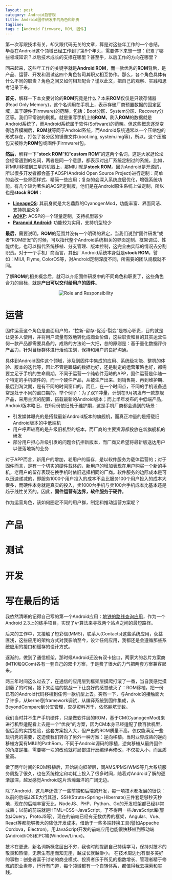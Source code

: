 ```yaml
---
layout: post
category: Android启智观
title: Android固件研发中的角色和职责
tagline:
tags : [Android Firmware, ROM, 固件]
---
```


第一次写跟技术有关，却又跟代码无关的文章，算是对这些年工作的一个总结。
毕竟在Android这个领域已经工作到了第9个年头，需要停下来想一想：积累了哪些领域知识？以后技术成长的支撑在哪里？甚至乎，以后工作的方向在哪里？

回来起来，这些年工作的关键字就是**Android ROM**，而一款优秀的**ROM**背后，是产品、运营、开发和测试这四个角色各司其职又相互协作。那么，各个角色具体有什么不同的职责？角色之间又如何相互配合？谨以此文，把自己的观察、实践和思考记录下来。

**首先**，解释一下本文要讨论的**ROM**究竟是什么？本来**ROM**仅仅是只读存储器(Read Only Memory)，这个名词用在手机上，表示存储厂商预置数据的固定区域，属于硬件(Firmware)的范畴，包括：Boot分区、System分区、Recovery分区等。我们平常说的刷机，就是重写手机上的**ROM**，刷入**ROM**的数据就是Android系统了，而Android系统属于软件(Software)的范畴。但这些概念逐渐变得边界模糊后，**ROM**就等同于Android系统，而Android系统通常以一个压缩包的形式存在，打包了各分区的镜像文件(boot.img, system.img等)，所以，这个压缩包又被称为**ROM**包或固件(Firmware)包。

**然后**，解释一下“**stock ROM**”和“**custom ROM**”的这两个名词，这是大家逛论坛会经常遇到的名词，两者是同一个意思，都表示对出厂系统定制过的系统。比如，将MIUI移植到三星的机器上，那MIUI就是**stock ROM**。因为Android是开源的，所以很多开发者都会基于AOSP(Android Open Source Project)进行定制：简单的会改一些界面样式、精简一些应用；复杂的会深入系统底层优化，增强系统功能。有几个较为著名的AOSP定制版，他们是在Android原生系统上做定制，所以也是**stock ROM**：

- [**LineageOS**](https://lineageos.org/): 其前身就是大名鼎鼎的CyanogenMod，功能丰富、界面简洁、支持机型众多
- [**AOKP**](https://aokp.co/): AOSP的一个轻量定制，支持机型较少
- [**Paranoid Android**](http://paranoidandroid.co/): 功能较为实用，支持机型较少

**最后**，需要说明，**ROM**的范围并没有一个明确的界定，当我们说到“固件研发”或者“ROM研发”的时候，可以指代整个Android系统相关的界面定制、框架调试、性能优化，也可以指代系统移植、分支管理、版本控制，这完全由实际的情况去分割职责。对于一个手机厂商而言，其出厂Android系统本身就是**stock ROM**，譬如：MIUI, Flyme, ColorOS等，对Android定制深度不同，所需要的团队规模就不同。

了解**ROM**的相关概念后，就可以介绍固件研发中的不同角色和职责了，这些角色合力的目标，就是**产出可以交付给用户的固件**。

<div align="center"><img src="/assets/images/android/rom/1-role-and-reposibility.png" alt="Role and Responsibility"/></div>

# 运营

固件运营这个角色是直面用户的，“拉新-留存-促活-裂变”是核心职责，目的就是让更多人使用，并将用户流量有效地转化成商业价值，这些职责和目的其实运营任何一款产品都需要具备的，成熟的方法论一大把，总的原则是：基于量化数据评价产品力，针对目标群体进行活动策划，保持和用户的良好沟通。

具体到Android固件这个领域，涉及到固件中集成的应用、系统级功能、整机的体验、版本的迭代等，因此不管是跟踪的数据也好，还是制定的运营策略也好，都需要立足于手机的生命周期。不同于运营一个纯软件范畴的APP，固件运营是伴随一个特定的手机硬件的，而一个硬件产品，从被生产出来、到销售期、再到维护期、最后到淘汰期，是有不同的时间窗口的。而且，在一个时间点，不同的手机设备通常是处于不同的窗口期的。举个例子：为了双11冲量，计划在9月初发布一款旗舰产品，采用主流的配置，搭载最新的Android版本；而上半年发布的中低端产品，Android版本略旧，在9月份依旧处于维护期，这是手机厂商都会遇到的场景：

- 引发媒体曝光的是搭载最新Android版本的旗舰机，而真正冲量的是搭载旧Android版本的中低端机
- 用户呼声较高的是升级旧机型的版本，而厂商的主要资源都投放在新旗舰机的研发
- 部分用户担心升级引发的问题会抗拒新版本，而厂商又希望将最新版送达用户以便落地新的业务

对于APP而言，新用户的增加，老用户的留存，是以软件服务为载体运营的；对于固件而言，是有一个切实的硬件载体的，新用户的增加表现在用户购买一个新的手机，老用户的留存表现在换手机时依旧选择相同的厂商。软件服务的边际成本是可以迅速递减的，即服务1000个用户投入的成本不会比服务100个用户投入的成本大很多，而硬件本身就是真实的投入，卖1000台手机与卖100台手机成本比基本还是趋于线性关系的。因此，**固件运营有边界，软件服务于硬件**。

作为运营角色，该如何圈定不同的用户群，制定和推动运营方案呢？

# 产品

# 测试

# 开发


# 写在最后的话

我依然清晰的记得自己写的第一个Android应用：[地铁的路线查询应用](https://github.com/duanqz/SubwayLite)，作为一个Android 2.3上的练手项目，实现了`A*`算法来寻找两个站点之间的最短路径。

后来的工作中，又接触了短彩信(MMS)，联系人(Contacts)这些系统应用，获益匪浅，这些应用的架构方式对我影响至今，设计任何应用，我都还是会遵循那些系统应用的接口和缓存的设计方式。

逐渐的，做到了通信框架，那时候Android还没有双卡接口，两家大的芯片方案商(MTK和QCom)各有一套自己的双卡方案，于是费了很大的力气把两套方案兼容起来。

两三年时间这么过去了，在通信的应用层到框架层摸爬打滚了一番，当自我感觉摸到藤了的时候，接下来面临的挑战一下让良好的感觉破灭了：ROM移植，把一份已有的Android代码移植到任何一款机型上去。突然一下，与Android的接触面大了许多，从kernel到framework调试，从编译系统到固件集成，从BeyondCompare到分支管理，查尽资料万千，依然躺坑无数。

我们当时并不生产手机硬件，只是做软件层的ROM，基于CM(CyanogenMod)来进行机型适配看上去是一个“优良”的方案，因为CM本身已经适配了数百款机型，但后面的实践检验，这套方案投入大，但产出的ROM质量不高，仅仅能满足一些玩机党的需要，这迫使我们转向了另外一种方案：逆向移植。当时业界成熟的逆向移植方案有MIUI的PathRom，不同于Android源码的移植，逆向移植从最终固件的角度逆推，需要哪一块的改动就将局部进行反编译再修改，不仅投入小，而且质量高。

做了两年时间的ROM移植后，开始转向框架层，同AMS/PMS/WMS等几大系统服务周旋了很久，也在系统稳定和功耗上投入了很多时间，随着对Android了解的逐渐加深，越发感觉Android这片浩瀚海洋的广阔无边。

除了Android，这几年还做了一些前端和后端的开发，每一项技术都发展的很快：以前的后端J2EE大行其道，SSH(Struts+Spring+Hibernate)三件套足够秒天秒地，现在的后端丰富无比，NodeJS、PHP、Python、Go的开发框架都已经非常成熟；以前的前端就是HTML+CSS+JavaScript，了不得用一些JavaScript库(譬如JQuery，ProtoJS等)，现在的前端已经有无数优秀的框架，Angular、Vue、React等都能够极大的降低开发成本，借助于一些多端转换工具(譬如Appache Cordova，Electron)，用JavaScript开发的前端应用也能很快移植到移动端(Android/iOS)和PC端(Window/Linux)。

技术在更迭，新名词新概念层出不穷，我也时刻提醒自己持续学习，保持对技术的敬畏和热情，无奈生有崖而知无崖，越成长就越渺小。
在技术周边也有很多美好的事物：创业者喜于讨论的商业模式、投资者乐于所见的指数增长、管理者精于修炼的职业素养，行行有门道，每个领域都有一个自转体系，都值得我去探索和实践。
